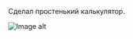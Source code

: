 Сделал простенький калькулятор.

![Image alt](https://github.com/sashka0264/JavaScript/blob/master/Calculator/calc.png)
